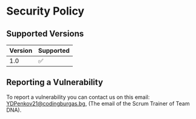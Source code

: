 # Security Policy

## Supported Versions

| Version | Supported          |
| ------- | ------------------ |
| 1.0     | :white_check_mark: |

## Reporting a Vulnerability

To report a vulnerability you can contact us on this email: <a href="mailto:YDPenkov21@codingburgas.bg">YDPenkov21@codingburgas.bg</a>, (The email of the Scrum Trainer of Team DNA).
